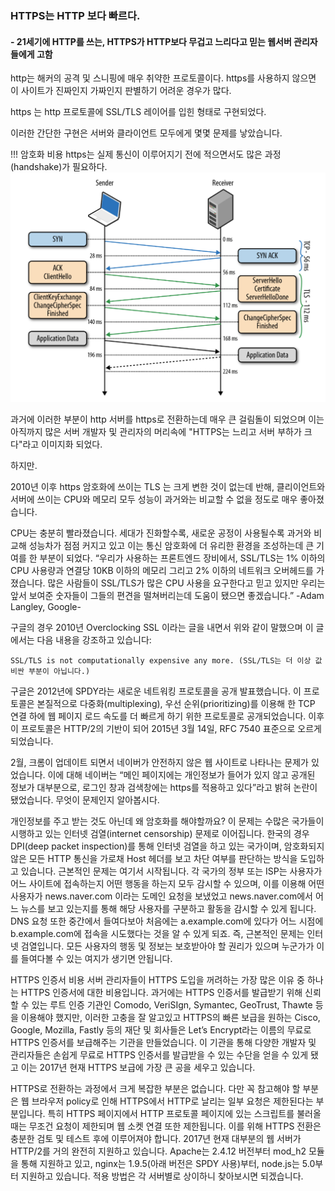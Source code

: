

### HTTPS는 HTTP 보다 빠르다.
#### - 21세기에 HTTP를 쓰는, HTTPS가 HTTP보다 무겁고 느리다고 믿는 웹서버 관리자들에게 고함

http는 해커의 공격 및 스니핑에 매우 취약한 프로토콜이다.
https를 사용하지 않으면 이 사이트가 진짜인지 가짜인지 판별하기 어려운 경우가 많다.

https 는 http 프로토콜에 SSL/TLS 레이어를 입힌 형태로 구현되었다.

이러한 간단한 구현은 서버와 클라이언트 모두에게 몇몇 문제를 낳았습니다.

!!! 암호화 비용
https는 실제 통신이 이루어지기 전에 적으면서도 많은 과정(handshake)가 필요하다.
![기본설계](./img/https_handshake.png)

과거에 이러한 부분이 http 서버를 https로 전환하는데 매우 큰 걸림돌이 되었으며
이는 아직까지 많은 서버 개발자 및 관리자의 머리속에
"HTTPS는 느리고 서버 부하가 크다"라고 이미지화 되었다.

하지만.

2010년 이후 https 암호화에 쓰이는 TLS 는 크게 변한 것이 없는데 반해,
클리이언트와 서버에 쓰이는 CPU와 메모리 모두 성능이 과거와는 비교할 수 없을 정도로 매우 좋아졌습니다.

CPU는 충분히 빨라졌습니다.
세대가 진화할수록, 새로운 공정이 사용될수록 과거와 비교해 성능차가 점점 커지고 있고
이는 통신 암호화에 더 유리한 환경을 조성하는데 큰 기여를 한 부분이 되었다.
“우리가 사용하는 프론트엔드 장비에서, SSL/TLS는 1% 이하의 CPU 사용량과 연결당 10KB 이하의 메모리 그리고 2% 이하의 네트워크 오버헤드를 가졌습니다. 많은 사람들이 SSL/TLS가 많은 CPU 사용을 요구한다고 믿고 있지만 우리는 앞서 보여준 숫자들이 그들의 편견을 떨쳐버리는데 도움이 됐으면 좋겠습니다.” -Adam Langley, Google-

구글의 경우 2010년 Overclocking SSL 이라는 글을 내면서 위와 같이 말했으며 이 글에서는 다음 내용을 강조하고 있습니다:
```
SSL/TLS is not computationally expensive any more. (SSL/TLS는 더 이상 값비싼 부분이 아닙니다.)
```

구글은 2012년에 SPDY라는 새로운 네트워킹 프로토콜을 공개 발표했습니다.
이 프로토콜은 본질적으로 다중화(multiplexing), 우선 순위(prioritizing)를 이용해
한 TCP 연결 하에 웹 페이지 로드 속도를 더 빠르게 하기 위한 프로토콜로 공개되었습니다.
이후 이 프로토콜은 HTTP/2의 기반이 되어 2015년 3월 14일, RFC 7540 표준으로 오르게 되었습니다.

2월, 크롬이 업데이트 되면서 네이버가 안전하지 않은 웹 사이트로 나타나는 문제가 있었습니다.
이에 대해 네이버는 “메인 페이지에는 개인정보가 들어가 있지 않고 공개된 정보가 대부분으로,
로그인 창과 검색창에는 https를 적용하고 있다”라고 밝혀 논란이 됐었습니다. 무엇이 문제인지 알아봅시다.

개인정보를 주고 받는 것도 아닌데 왜 암호화를 해야할까요?
이 문제는 수많은 국가들이 시행하고 있는 인터넷 검열(internet censorship) 문제로 이어집니다.
한국의 경우 DPI(deep packet inspection)를 통해 인터넷 검열을 하고 있는 국가이며,
암호화되지 않은 모든 HTTP 통신을 가로채 Host 헤더를 보고 차단 여부를 판단하는 방식을 도입하고 있습니다.
근본적인 문제는 여기서 시작됩니다.
각 국가의 정부 또는 ISP는 사용자가 어느 사이트에 접속하는지 어떤 행동을 하는지 모두 감시할 수 있으며,
이를 이용해 어떤 사용자가 news.naver.com 이라는 도메인 요청을 보냈었고
news.naver.com에서 어느 뉴스를 보고 있는지를 통해 해당 사용자를 구분하고 활동을 감시할 수 있게 됩니다.
DNS 요청 또한 중간에서 들여다보아 처음에는 a.example.com에 있다가
어느 시점에 b.example.com에 접속을 시도했다는 것을 알 수 있게 되죠.
즉, 근본적인 문제는 인터넷 검열입니다. 모든 사용자의 행동 및 정보는 보호받아야 할 권리가 있으며
누군가가 이를 들여다볼 수 있는 여지가 생기면 안됩니다.

HTTPS 인증서 비용
서버 관리자들이 HTTPS 도입을 꺼려하는 가장 많은 이유 중 하나는 HTTPS 인증서에 대한 비용입니다.
과거에는 HTTPS 인증서를 발급받기 위해 신뢰할 수 있는 루트 인증 기관인
Comodo, VeriSIgn, Symantec, GeoTrust, Thawte 등을 이용해야 했지만,
이러한 고충을 잘 알고있고 HTTPS의 빠른 보급을 원하는 Cisco, Google, Mozilla, Fastly 등의 재단 및 회사들은
 Let’s Encrypt라는 이름의 무료로 HTTPS 인증서를 보급해주는 기관을 만들었습니다.
 이 기관을 통해 다양한 개발자 및 관리자들은 손쉽게 무료로 HTTPS 인증서를 발급받을 수 있는 수단을 얻을 수 있게 됐고 이는 2017년 현재 HTTPS 보급에 가장 큰 공을 세우고 있습니다.


 HTTPS로 전환하는 과정에서 크게 복잡한 부분은 없습니다.
 다만 꼭 참고해야 할 부분은 웹 브라우저 policy로 인해 HTTPS에서 HTTP로 날리는 일부 요청은 제한된다는 부분입니다.
 특히 HTTPS 페이지에서 HTTP 프로토콜 페이지에 있는 스크립트를 불러올 때는 무조건 요청이 제한되며 웹 소켓 연결 또한 제한됩니다.
 이를 위해 HTTPS 전환은 충분한 검토 및 테스트 후에 이루어져야 합니다.
 2017년 현재 대부분의 웹 서버가 HTTP/2를 거의 완전히 지원하고 있습니다.
 Apache는 2.4.12 버전부터 mod_h2 모듈을 통해 지원하고 있고,
 nginx는 1.9.5(아래 버전은 SPDY 사용)부터, node.js는 5.0부터 지원하고 있습니다.
  적용 방법은 각 서버별로 상이하니 찾아보시면 되겠습니다.
